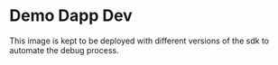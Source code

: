 # Demo Dapp Dev

This image is kept to be deployed with different versions of the sdk to automate the debug process.

